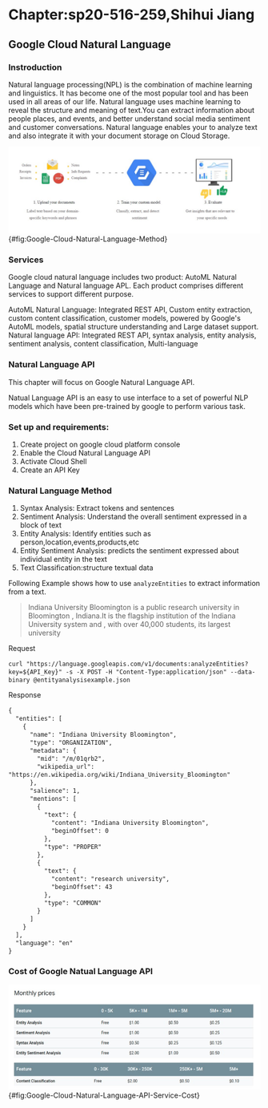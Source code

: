 # Chapter:sp20-516-259,Shihui Jiang

## Google Cloud Natural Language 


### Instroduction 

Natural language processing(NPL) is the combination of machine learning and
linguistics. It has become one of the most popular tool and has been used in
all areas of our life.  Natural language uses machine learning to reveal the
structure and meaning of text.You can extract information about people
places, and events, and better understand social media sentiment and customer
conversations. Natural language enables your to analyze text and also
integrate it with your document storage on Cloud Storage.

![](chapterimages/natural_language_method.jpg){#fig:Google-Cloud-Natural-Language-Method}

### Services

Google cloud natural language includes two product: AutoML Natural Language and 
Natural language APL. Each product comprises different services to support 
different purpose. 


AutoML Natural Language: Integrated REST API, Custom entity extraction, custom 
content classification, customer models, powered by Google's AutoML models,
spatial structure understanding and Large dataset support.
Natural language API: Integrated REST API, syntax analysis, entity analysis, 
sentiment analysis, content classification, Multi-language


### Natural Language API 


This chapter will focus on Google Natural Language API. 

Natual Language API is an easy to use interface to a set of powerful NLP
 models which have been pre-trained by google to perform various task. 


### Set up and requirements: 

1. Create project on google cloud platform console 
2. Enable the Cloud Natural Language API 
3. Activate Cloud Shell 
4. Create an API Key 

### Natural Language Method 

1. Syntax Analysis: Extract tokens and sentences
2. Sentiment Analysis: Understand the overall sentiment expressed in a block of text
3. Entity Analysis: Identify entities such as person,location,events,products,etc
4. Entity Sentiment Analysis: predicts the sentiment expressed about individual
entity in the text
5. Text Classification:structure textual data 

Following Example shows how to use `analyzeEntities` to extract 
information from a text. 

>Indiana University Bloomington is a public research university in Bloomington
, Indiana.It is the flagship institution of the Indiana University system and
, with over 40,000 students, its largest university

Request 

~~~
curl "https://language.googleapis.com/v1/documents:analyzeEntities?key=${API_Key}" -s -X POST -H "Content-Type:application/json" --data-binary @entityanalysisexample.json
~~~

Response

~~~
{
  "entities": [
    {
      "name": "Indiana University Bloomington",
      "type": "ORGANIZATION",
      "metadata": {
        "mid": "/m/01qrb2",
        "wikipedia_url": "https://en.wikipedia.org/wiki/Indiana_University_Bloomington"
      },
      "salience": 1,
      "mentions": [
        {
          "text": {
            "content": "Indiana University Bloomington",
            "beginOffset": 0
          },
          "type": "PROPER"
        },
        {
          "text": {
            "content": "research university",
            "beginOffset": 43
          },
          "type": "COMMON"
        }
      ]
    }
  ],
  "language": "en"
}

~~~



### Cost of Google Natual Language API 

![](chapterimages/natural_language_service_cost.jpg){#fig:Google-Cloud-Natural-Language-API-Service-Cost}





